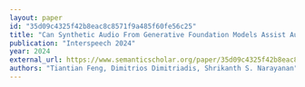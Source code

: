 ```yaml
---
layout: paper
id: "35d09c4325f42b8eac8c8571f9a485f60fe56c25"
title: "Can Synthetic Audio From Generative Foundation Models Assist Audio Recognition And Speech Modeling?"
publication: "Interspeech 2024"
year: 2024
external_url: https://www.semanticscholar.org/paper/35d09c4325f42b8eac8c8571f9a485f60fe56c25
authors: "Tiantian Feng, Dimitrios Dimitriadis, Shrikanth S. Narayanan"
---
```

